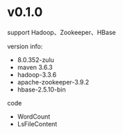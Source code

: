 # v0.1.0

support Hadoop、Zookeeper、HBase

version info:
- 8.0.352-zulu
- maven 3.6.3
- hadoop-3.3.6
- apache-zookeeper-3.9.2
- hbase-2.5.10-bin

code

- WordCount
- LsFileContent